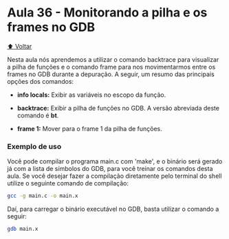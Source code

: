 # Aula 36 - Monitorando a pilha e os frames no GDB

[:arrow_up: Voltar](https://github.com/Geofisicando/C-orientado-a-testes#%C3%ADndice)

Nesta aula nós aprendemos a utilizar o comando backtrace para visualizar a pilha de funções e o comando frame para nos movimentarmos entre os frames no GDB durante a depuração. A seguir, um resumo das principais opções dos comandos:

* **info locals:** Exibir as variáveis no escopo da função.

* **backtrace:** Exibir a pilha de funções no GDB. A versão abreviada deste comando é **bt**.

* **frame 1:** Mover para o frame 1 da pilha de funções.

### Exemplo de uso

Você pode compilar o programa main.c com 'make', e o binário será gerado já com a lista de símbolos do GDB, para você treinar os comandos desta aula. Se você desejar fazer a compilação diretamente pelo terminal do shell utilize o seguinte comando de compilação:

```sh
gcc -g main.c -o main.x
```

Daí, para carregar o binário executável no GDB, basta utilizar o comando a seguir:

```sh
gdb main.x
```
